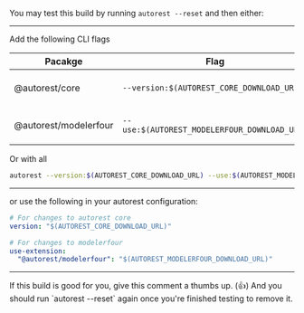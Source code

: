 You may test this build by running `autorest --reset` and then either:

<hr>
Add the following CLI flags

| Pacakge               | Flag                                         | Description                   |
| --------------------- | -------------------------------------------- | ----------------------------- |
| @autorest/core        | `--version:$(AUTOREST_CORE_DOWNLOAD_URL)`    | For changes to autorest core. |
| @autorest/modelerfour | `--use:$(AUTOREST_MODELERFOUR_DOWNLOAD_URL)` | For changes to modelerfour.   |

Or with all

```bash
autorest --version:$(AUTOREST_CORE_DOWNLOAD_URL) --use:$(AUTOREST_MODELERFOUR_DOWNLOAD_URL)
```

<hr>
or use the following in your autorest configuration:

```yaml
# For changes to autorest core
version: "$(AUTOREST_CORE_DOWNLOAD_URL)"

# For changes to modelerfour
use-extension:
  "@autorest/modelerfour": "$(AUTOREST_MODELERFOUR_DOWNLOAD_URL)"
```

<hr>
If this build is good for you, give this comment a thumbs up. (👍)
And you should run `autorest --reset` again once you're finished testing to remove it.
